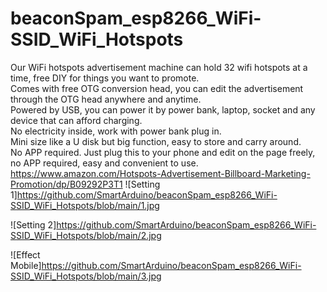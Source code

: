 # beaconSpam_esp8266_WiFi-SSID_WiFi_Hotspots
 Our WiFi hotspots advertisement machine can hold 32 wifi hotspots at a time, free DIY for things you want to promote. <br/>
 Comes with free OTG conversion head, you can edit the advertisement through the OTG head anywhere and anytime.
 <br/>Powered by USB, you can power it by power bank, laptop, socket and any device that can afford charging.
 <br/>No electricity inside, work with power bank plug in. 
 <br/>Mini size like a U disk but big function, easy to store and carry around.
 <br/>No APP required. Just plug this to your phone and edit on the page freely, no APP required, easy and convenient to use.<br/> 
 https://www.amazon.com/Hotspots-Advertisement-Billboard-Marketing-Promotion/dp/B09292P3T1
 ![Setting 1]https://github.com/SmartArduino/beaconSpam_esp8266_WiFi-SSID_WiFi_Hotspots/blob/main/1.jpg

 ![Setting 2]https://github.com/SmartArduino/beaconSpam_esp8266_WiFi-SSID_WiFi_Hotspots/blob/main/2.jpg

![Effect Mobile]https://github.com/SmartArduino/beaconSpam_esp8266_WiFi-SSID_WiFi_Hotspots/blob/main/3.jpg
